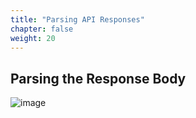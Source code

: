 ```yaml
---
title: "Parsing API Responses"
chapter: false
weight: 20
---
```


## Parsing the Response Body


![image](/images/inputcontracts.PNG)

